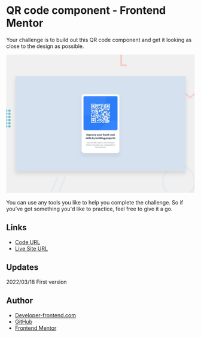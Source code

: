 #  QR code component - Frontend Mentor

Your challenge is to build out this QR code component and get it looking as close to the design as possible.

![Design preview for the QR code component coding challenge](./_design/desktop-preview.jpg)

You can use any tools you like to help you complete the challenge. So if you've got something you'd like to practice, feel free to give it a go.

## Links

- [Code URL](https://github.com/dirkVerm/frontend-exercises/tree/main/02%20CSS/10%20QR%20code%20component)
- [Live Site URL](https://dirkverm.github.io/frontend-exercises/02%20CSS/10%20QR%20code%20component/)

## Updates
2022/03/18
First version

## Author

- [Developer-frontend.com](https://developer-frontend.com)
- [GitHub](https://github.com/dirkVerm)
- [Frontend Mentor](https://www.frontendmentor.io/profile/dirkVerm)



